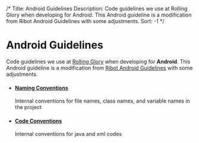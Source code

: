 /*
Title: Android Guidelines
Description: Code guidelines we use at Rolling Glory when developing for Android. This Android guideline is a modification from Ribot Android Guidelines with some adjustments.
Sort: -1
*/

# Android Guidelines

Code guidelines we use at [Rolling Glory](http://rollingglory.com/) when developing for __Android__. This Android guideline is a modification from [Ribot Android Guidelines](https://github.com/ribot/android-guidelines/blob/master/project_and_code_guidelines.md) with some adjustments.

* #### [Naming Conventions](android_naming_conventions)
  Internal conventions for file names, class names, and variable names in the project 

* #### [Code Conventions](android_code_conventions)
  Internal conventions for java and xml codes